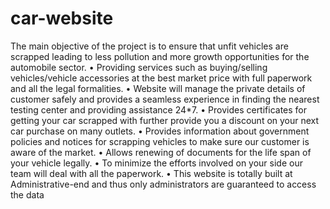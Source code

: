 # car-website

The main objective of the project is to ensure that unfit vehicles are scrapped leading to less pollution and 
more growth opportunities for the automobile sector.
• Providing services such as buying/selling vehicles/vehicle accessories at the best market price with full 
paperwork and all the legal formalities.
• Website will manage the private details of customer safely and provides a seamless experience in finding 
the nearest testing center and providing assistance 24*7.
• Provides certificates for getting your car scrapped with further provide you a discount on your next car 
purchase on many outlets.
• Provides information about government policies and notices for scrapping vehicles to make sure our 
customer is aware of the market.
• Allows renewing of documents for the life span of your vehicle legally.
• To minimize the efforts involved on your side our team will deal with all the paperwork.
• This website is totally built at Administrative-end and thus only administrators are guaranteed to access the 
data

